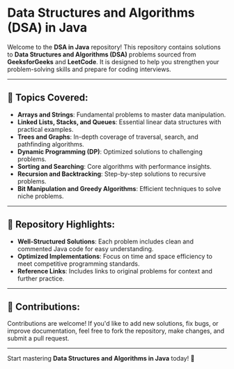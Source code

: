 # Data Structures and Algorithms (DSA) in Java

Welcome to the **DSA in Java** repository! This repository contains solutions to **Data Structures and Algorithms (DSA)** problems sourced from **GeeksforGeeks** and **LeetCode**. It is designed to help you strengthen your problem-solving skills and prepare for coding interviews.

---

## 📂 Topics Covered:
- **Arrays and Strings**: Fundamental problems to master data manipulation.
- **Linked Lists, Stacks, and Queues**: Essential linear data structures with practical examples.
- **Trees and Graphs**: In-depth coverage of traversal, search, and pathfinding algorithms.
- **Dynamic Programming (DP)**: Optimized solutions to challenging problems.
- **Sorting and Searching**: Core algorithms with performance insights.
- **Recursion and Backtracking**: Step-by-step solutions to recursive problems.
- **Bit Manipulation and Greedy Algorithms**: Efficient techniques to solve niche problems.

---

## 🌟 Repository Highlights:
- **Well-Structured Solutions**: Each problem includes clean and commented Java code for easy understanding.
- **Optimized Implementations**: Focus on time and space efficiency to meet competitive programming standards.
- **Reference Links**: Includes links to original problems for context and further practice.

---

## 🤝 Contributions:
Contributions are welcome! If you'd like to add new solutions, fix bugs, or improve documentation, feel free to fork the repository, make changes, and submit a pull request. 

---

Start mastering **Data Structures and Algorithms in Java** today! 🚀
